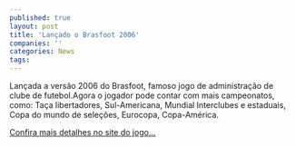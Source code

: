 ```yaml
---
published: true
layout: post
title: 'Lançado o Brasfoot 2006'
companies: ''
categories: News
tags: 
---
```

Lançada a versão 2006 do Brasfoot, famoso jogo de administração de clube de futebol.Agora o jogador pode contar com mais campeonatos, como: Taça libertadores, Sul-Americana, Mundial Interclubes e estaduais, Copa do mundo de seleções, Eurocopa, Copa-América.

<a href="http://www.brasfoot.com" target="_blank">Confira mais detalhes no site do jogo...</a>

